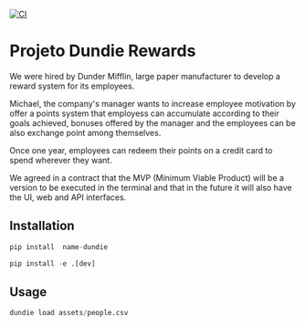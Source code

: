 [![CI](https://github.com/reginaceli/dundie-rewards/actions/workflows/main.yml/badge.svg?branch=main)](https://github.com/reginaceli/dundie-rewards/actions/workflows/main.yml)

# Projeto Dundie Rewards

We were hired by Dunder Mifflin, large paper manufacturer to develop a reward system for its employees.

Michael, the company's manager wants to increase employee motivation by offer a points system that employess can accumulate according to their goals achieved, bonuses offered by the manager and the employees can be also exchange point among themselves.

Once one year, employees can redeem their points on a credit card to spend wherever they want.

We agreed in a contract that the MVP (Minimum Viable Product) will be a version to be executed in the terminal and that in the future it will also have the UI, web and API interfaces.


## Installation

```py
pip install  name-dundie
```

```py
pip install -e .[dev]
```

## Usage

```py
dundie load assets/people.csv
```
